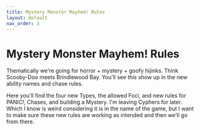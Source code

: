```yaml
---
title: Mystery Monster Mayhem! Rules
layout: default
nav_order: 3
---
```

# Mystery Monster Mayhem! Rules
Thematically we're going for horror + mystery + goofy hijinks. Think Scooby-Doo meets Brindlewood Bay. You'll see this show up in the new ability names and chase rules.

Here you'll find the four new Types, the allowed Foci, and new rules for PANIC!, Chases, and building a Mystery. I'm leaving Cyphers for later. Which I know is weird considering it is in the name of the game, but I want to make sure these new rules are working as intended and then we'll go from there.
